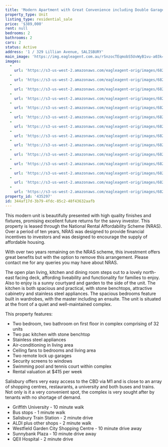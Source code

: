 ```yaml
---
title: 'Modern Apartment with Great Convenience including Double Garage'
property_type: Unit
listing_type: residential_sale
price: '$389,000'
rent: null
bedrooms: 2
bathrooms: 2
cars: 2
status: Active
address: '1 / 329 Lillian Avenue, SALISBURY'
main_image: 'https://img.eagleagent.com.au/rSnzocTEqmobS5UvWyB1vu-a03k=/1280x854/smart/https://s3-us-west-2.amazonaws.com/eagleagent-orig/images/6822880/131315190-image-M.jpg'
images:
  -
    url: 'https://s3-us-west-2.amazonaws.com/eagleagent-orig/images/6822893/131315190-image-N.jpg'
  -
    url: 'https://s3-us-west-2.amazonaws.com/eagleagent-orig/images/6822892/131315190-image-L.jpg'
  -
    url: 'https://s3-us-west-2.amazonaws.com/eagleagent-orig/images/6822891/131315190-image-K.jpg'
  -
    url: 'https://s3-us-west-2.amazonaws.com/eagleagent-orig/images/6822890/131315190-image-J.jpg'
  -
    url: 'https://s3-us-west-2.amazonaws.com/eagleagent-orig/images/6822889/131315190-image-I.jpg'
  -
    url: 'https://s3-us-west-2.amazonaws.com/eagleagent-orig/images/6822888/131315190-image-H.jpg'
  -
    url: 'https://s3-us-west-2.amazonaws.com/eagleagent-orig/images/6822887/131315190-image-G.jpg'
  -
    url: 'https://s3-us-west-2.amazonaws.com/eagleagent-orig/images/6822886/131315190-image-F.jpg'
  -
    url: 'https://s3-us-west-2.amazonaws.com/eagleagent-orig/images/6822885/131315190-image-E.jpg'
  -
    url: 'https://s3-us-west-2.amazonaws.com/eagleagent-orig/images/6822884/131315190-image-D.jpg'
  -
    url: 'https://s3-us-west-2.amazonaws.com/eagleagent-orig/images/6822883/131315190-image-C.jpg'
  -
    url: 'https://s3-us-west-2.amazonaws.com/eagleagent-orig/images/6822882/131315190-image-B.jpg'
  -
    url: 'https://s3-us-west-2.amazonaws.com/eagleagent-orig/images/6822881/131315190-image-A.jpg'
  -
    url: 'https://s3-us-west-2.amazonaws.com/eagleagent-orig/images/6822880/131315190-image-M.jpg'
property_id: '435297'
id: 344af17d-3b79-4fdc-85c2-48f43632aafb
---
```

This modern unit is beautifully presented with high quality finishes and fixtures, promising excellent future returns for the savvy investor. This property is leased through the National Rental Affordability Scheme (NRAS). Over a period of ten years, NRAS was designed to provide financial incentives to investors and was designed to encourage the supply of affordable housing.

With over two years remaining on the NRAS scheme, this investment offers great benefits but with the option to remove this arrangement. Please contact me for any queries you may have about NRAS.

The open plan living, kitchen and dining room steps out to a lovely north-east facing deck, affording liveability and functionality for families to enjoy. Also to enjoy is a sunny courtyard and garden to the side of the unit. The kitchen is both spacious and practical, with stone benchtops, attractive cabinetry and stainless steel appliances. The spacious bedrooms feature built in wardrobes, with the master including an ensuite. The unit is situated at the front of a quiet and well-maintained complex.

This property features:

*  Two bedroom, two bathroom on first floor in complex comprising of 32 units
*  Two pac kitchen with stone benchtop
*  Stainless steel appliances
*  Air-conditioning in living area
*  Ceiling fans to bedrooms and living area
*  Two remote lock up garages
*  Security screens to windows
*  Swimming pool and tennis court within complex
*  Rental valuation at $415 per week

Salisbury offers very easy access to the CBD via M1 and is close to an array of shopping centres, restaurants, a university and both buses and trains. Not only is it a very convenient spot, the complex is very sought after by tenants with no shortage of demand.

*  Griffith University - 10 minute walk
*  Bus stops - 1 minute walk
*  Salisbury Train Station - 2 minute drive
*  ALDI plus other shops - 2 minute walk
*  Westfield Garden City Shopping Centre - 10 minute drive away
*  Sunnybank Plaza - 10 minute drive away
*  QEII Hospital - 2 minute drive